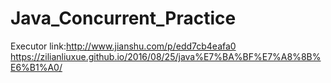 # Java_Concurrent_Practice

Executor link:http://www.jianshu.com/p/edd7cb4eafa0
https://zilianliuxue.github.io/2016/08/25/java%E7%BA%BF%E7%A8%8B%E6%B1%A0/